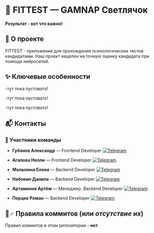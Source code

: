 # 🧠 FITTEST — GAMNAP Светлячок

**Результат - вот что важно!**

## 🚀 О проекте
FITTEST - приложение для прохождения психологических тестов кандидатами. Наш проект нацелен на точную оценку кандидата при помощи нейросетей.

## ✨ Ключевые особенности
-тут пока пустовато!

-тут пока пустовато!

-тут пока пустовато!

## 📬 Контакты

### 👥 Участники команды

- **Губанов Александр** — Frontend Developer
  [![Telegram](https://img.shields.io/badge/Telegram-@AlexGubanov-0088cc?style=flat&logo=telegram)](https://t.me/AlexGubanov)

- **Агапова Нелли** — Frontend Developer
  [![Telegram](https://img.shields.io/badge/Telegram-@Hidorysen-0088cc?style=flat&logo=telegram)](https://t.me/Hidorysen)

- **Малыхина Елена** — Backend Developer
  [![Telegram](https://img.shields.io/badge/Telegram-@Soopcha-0088cc?style=flat&logo=telegram)](https://t.me/Soopcha)

- **Набокин Данила** — Backend Developer
  [![Telegram](https://img.shields.io/badge/Telegram-@Damnning-0088cc?style=flat&logo=telegram)](https://t.me/Damnning)
  
- **Артамонов Артём** — Менеджер, Backend Developer
  [![Telegram](https://img.shields.io/badge/Telegram-@IN_THESESHADOWS-0088cc?style=flat&logo=telegram)](https://t.me/IN_THESESHADOWS)

- **Перцев Роман** — Backend Developer
  [![Telegram](https://img.shields.io/badge/Telegram-@pizzzzzaboyyy-0088cc?style=flat&logo=telegram)](https://t.me/pizzzzzaboyyy)

## 🤸♂️ Правила коммитов (или *отсутствие их*)  
Правил коммитов в этом репозитории - **нет**
